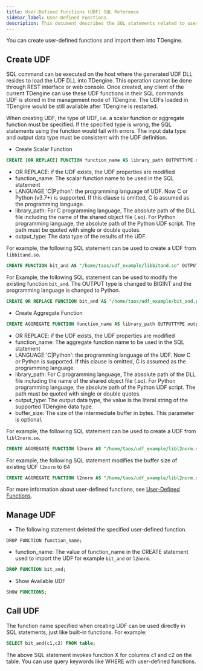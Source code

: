 ```yaml
---
title: User-Defined Functions (UDF) SQL Reference
sidebar_label: User-Defined Functions
description: This document describes the SQL statements related to user-defined functions (UDF) in TDengine.
---
```


You can create user-defined functions and import them into TDengine.
## Create UDF

SQL command can be executed on the host where the generated UDF DLL resides to load the UDF DLL into TDengine. This operation cannot be done through REST interface or web console. Once created, any client of the current TDengine can use these UDF functions in their SQL commands. UDF is stored in the management node of TDengine. The UDFs loaded in TDengine would be still available after TDengine is restarted.

When creating UDF, the type of UDF, i.e. a scalar function or aggregate function must be specified. If the specified type is wrong, the SQL statements using the function would fail with errors. The input data type and output data type must be consistent with the UDF definition.

- Create Scalar Function
```sql
CREATE [OR REPLACE] FUNCTION function_name AS library_path OUTPUTTYPE output_type [LANGUAGE 'C|Python'];
```
  - OR REPLACE: if the UDF exists, the UDF properties are modified
  - function_name: The scalar function name to be used in the SQL statement
  - LANGUAGE 'C|Python': the programming language of UDF. Now C or Python (v3.7+) is supported. If this clause is omitted, C is assumed as the programming language.
  - library_path: For C programming language, The absolute path of the DLL file including the name of the shared object file (.so). For Python programming language, the absolute path of the Python UDF script. The path must be quoted with single or double quotes.
  - output_type: The data type of the results of the UDF.

  For example, the following SQL statement can be used to create a UDF from `libbitand.so`.

  ```sql
  CREATE FUNCTION bit_and AS "/home/taos/udf_example/libbitand.so" OUTPUTTYPE INT;
  ```
  For Example, the following SQL statement can be used to modify the existing function `bit_and`. The OUTPUT type is changed to BIGINT and the programming language is changed to Python.

  ```sql
  CREATE OR REPLACE FUNCTION bit_and AS "/home/taos/udf_example/bit_and.py" OUTPUTTYPE BIGINT LANGUAGE 'Python';
  ```

- Create Aggregate Function
```sql
CREATE AGGREGATE FUNCTION function_name AS library_path OUTPUTTYPE output_type [ BUFSIZE buffer_size ];
```
  - OR REPLACE: if the UDF exists, the UDF properties are modified
  - function_name: The aggregate function name to be used in the SQL statement
  - LANGUAGE 'C|Python': the programming language of the UDF. Now C or Python is supported. If this clause is omitted, C is assumed as the programming language.
  - library_path: For C programming language, The absolute path of the DLL file including the name of the shared object file (.so). For Python programming language, the absolute path of the Python UDF script. The path must be quoted with single or double quotes.
  - output_type: The output data type, the value is the literal string of the supported TDengine data type.
  - buffer_size: The size of the intermediate buffer in bytes. This parameter is optional.

  For example, the following SQL statement can be used to create a UDF from `libl2norm.so`.

  ```sql
  CREATE AGGREGATE FUNCTION l2norm AS "/home/taos/udf_example/libl2norm.so" OUTPUTTYPE DOUBLE bufsize 8;
  ```
  For example, the following SQL statement modifies the buffer size of existing UDF `l2norm` to 64 
  ```sql
  CREATE AGGREGATE FUNCTION l2norm AS "/home/taos/udf_example/libl2norm.so" OUTPUTTYPE DOUBLE bufsize 64;
  ``` 

For more information about user-defined functions, see [User-Defined Functions](../../develop/udf).

## Manage UDF

- The following statement deleted the specified user-defined function.
```
DROP FUNCTION function_name;
```

- function_name: The value of function_name in the CREATE statement used to import the UDF for example `bit_and` or `l2norm`. 
```sql
DROP FUNCTION bit_and;
```
- Show Available UDF
```sql
SHOW FUNCTIONS;
```

## Call UDF

The function name specified when creating UDF can be used directly in SQL statements, just like built-in functions. For example:
```sql
SELECT bit_and(c1,c2) FROM table;
```

The above SQL statement invokes function X for columns c1 and c2 on the table. You can use query keywords like WHERE with user-defined functions.
